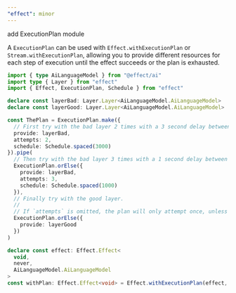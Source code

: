 ```yaml
---
"effect": minor
---
```


add ExecutionPlan module

A `ExecutionPlan` can be used with `Effect.withExecutionPlan` or `Stream.withExecutionPlan`, allowing you to provide different resources for each step of execution until the effect succeeds or the plan is exhausted.

```ts
import { type AiLanguageModel } from "@effect/ai"
import type { Layer } from "effect"
import { Effect, ExecutionPlan, Schedule } from "effect"

declare const layerBad: Layer.Layer<AiLanguageModel.AiLanguageModel>
declare const layerGood: Layer.Layer<AiLanguageModel.AiLanguageModel>

const ThePlan = ExecutionPlan.make({
  // First try with the bad layer 2 times with a 3 second delay between attempts
  provide: layerBad,
  attempts: 2,
  schedule: Schedule.spaced(3000)
}).pipe(
  // Then try with the bad layer 3 times with a 1 second delay between attempts
  ExecutionPlan.orElse({
    provide: layerBad,
    attempts: 3,
    schedule: Schedule.spaced(1000)
  }),
  // Finally try with the good layer.
  //
  // If `attempts` is omitted, the plan will only attempt once, unless a schedule is provided.
  ExecutionPlan.orElse({
    provide: layerGood
  })
)

declare const effect: Effect.Effect<
  void,
  never,
  AiLanguageModel.AiLanguageModel
>
const withPlan: Effect.Effect<void> = Effect.withExecutionPlan(effect, ThePlan)
```
